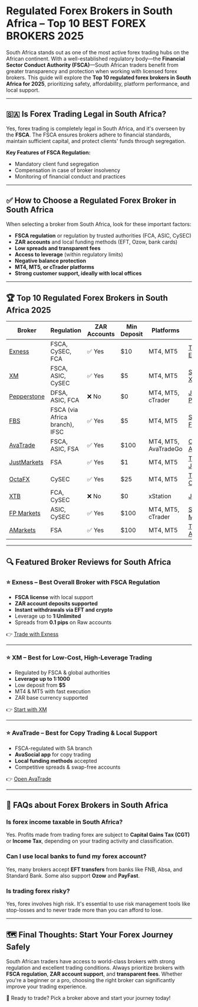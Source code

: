 # Regulated Forex Brokers in South Africa – Top 10 BEST FOREX BROKERS 2025

South Africa stands out as one of the most active forex trading hubs on the African continent. With a well-established regulatory body—the **Financial Sector Conduct Authority (FSCA)**—South African traders benefit from greater transparency and protection when working with licensed forex brokers. This guide will explore the **Top 10 regulated forex brokers in South Africa for 2025**, prioritizing safety, affordability, platform performance, and local support.

---

## 🇸🇦 Is Forex Trading Legal in South Africa?

Yes, forex trading is completely legal in South Africa, and it's overseen by the **FSCA**. The FSCA ensures brokers adhere to financial standards, maintain sufficient capital, and protect clients' funds through segregation.

**Key Features of FSCA Regulation:**

* Mandatory client fund segregation
* Compensation in case of broker insolvency
* Monitoring of financial conduct and practices

---

## ✅ How to Choose a Regulated Forex Broker in South Africa

When selecting a broker from South Africa, look for these important factors:

* **FSCA regulation** or regulation by trusted authorities (FCA, ASIC, CySEC)
* **ZAR accounts** and local funding methods (EFT, Ozow, bank cards)
* **Low spreads and transparent fees**
* **Access to leverage** (within regulatory limits)
* **Negative balance protection**
* **MT4, MT5, or cTrader platforms**
* **Strong customer support, ideally with local offices**

---

## 🏆 Top 10 Regulated Forex Brokers in South Africa 2025

| Broker                                                                                                 | Regulation                     | ZAR Accounts | Min Deposit | Platforms            | CTA                                                                                                               |
| ------------------------------------------------------------------------------------------------------ | ------------------------------ | ------------ | ----------- | -------------------- | ----------------------------------------------------------------------------------------------------------------- |
| [Exness](https://one.exnesstrack.org/a/english23)                                                      | FSCA, CySEC, FCA               | ✅ Yes        | \$10        | MT4, MT5             | [Trade with Exness](https://one.exnesstrack.org/a/english23)                                                      |
| [XM](https://clicks.pipaffiliates.com/c?c=589901&l=en&p=0)                                             | FSCA, ASIC, CySEC              | ✅ Yes        | \$5         | MT4, MT5             | [Start with XM](https://clicks.pipaffiliates.com/c?c=589901&l=en&p=0)                                             |
| [Pepperstone](https://trk.pepperstonepartners.com/aff_c?offer_id=367&aff_id=33954)                     | DFSA, ASIC, FCA                | ❌ No         | \$0         | MT4, MT5, cTrader    | [Join Pepperstone](https://trk.pepperstonepartners.com/aff_c?offer_id=367&aff_id=33954)                           |
| [FBS](https://fbs.partners?ibl=587836&ibp=21398815)                                                    | FSCA (via Africa branch), IFSC | ✅ Yes        | \$5         | MT4, MT5             | [Sign up at FBS](https://fbs.partners?ibl=587836&ibp=21398815)                                                    |
| [AvaTrade](https://www.avatrade.com?versionId=10301&tag=194438)                                        | FSCA, ASIC, FSA                | ✅ Yes        | \$100       | MT4, MT5, AvaTradeGo | [Open AvaTrade](https://www.avatrade.com?versionId=10301&tag=194438)                                              |
| [JustMarkets](https://one.justmarkets.link/a/79iqw0j6nj)                                               | FSA                            | ✅ Yes        | \$1         | MT4, MT5             | [Try JustMarkets](https://one.justmarkets.link/a/79iqw0j6nj)                                                      |
| [OctaFX](https://my.octafx.com/open-account/?refid=ib35647800)                                         | CySEC                          | ✅ Yes        | \$25        | MT4, MT5             | [Trade with OctaFX](https://my.octafx.com/open-account/?refid=ib35647800)                                         |
| [XTB](https://link-pso.xtb.com/pso/zrUCY)                                                              | FCA, CySEC                     | ❌ No         | \$0         | xStation             | [Join XTB](https://link-pso.xtb.com/pso/zrUCY)                                                                    |
| [FP Markets](https://www.fpmarkets.com/?redir=stv&fpm-affiliate-utm-source=IB&fpm-affiliate-agt=56244) | ASIC, CySEC                    | ✅ Yes        | \$100       | MT4, MT5, cTrader    | [Start with FP Markets](https://www.fpmarkets.com/?redir=stv&fpm-affiliate-utm-source=IB&fpm-affiliate-agt=56244) |
| [AMarkets](https://amarketstrading.co/?g=WNRAN9)                                                       | FSA                            | ✅ Yes        | \$100       | MT4, MT5             | [Trade on AMarkets](https://amarketstrading.co/?g=WNRAN9)                                                         |

---

## 🔍 Featured Broker Reviews for South Africa

### ⭐ Exness – Best Overall Broker with FSCA Regulation

* **FSCA license** with local support
* **ZAR account deposits supported**
* **Instant withdrawals via EFT and crypto**
* Leverage up to **1\:Unlimited**
* Spreads from **0.1 pips** on Raw accounts

👉 [Trade with Exness](https://one.exnesstrack.org/a/english23)

---

### ⭐ XM – Best for Low-Cost, High-Leverage Trading

* Regulated by FSCA & global authorities
* **Leverage up to 1:1000**
* Low deposit from **\$5**
* MT4 & MT5 with fast execution
* ZAR base currency supported

👉 [Start with XM](https://clicks.pipaffiliates.com/c?c=589901&l=en&p=0)

---

### ⭐ AvaTrade – Best for Copy Trading & Local Support

* FSCA-regulated with SA branch
* **AvaSocial app** for copy trading
* **Local funding methods** accepted
* Competitive spreads & swap-free accounts

👉 [Open AvaTrade](https://www.avatrade.com?versionId=10301&tag=194438)

---

## 📜 FAQs about Forex Brokers in South Africa

### Is forex income taxable in South Africa?

Yes. Profits made from trading forex are subject to **Capital Gains Tax (CGT)** or **Income Tax**, depending on your trading activity and classification.

### Can I use local banks to fund my forex account?

Yes, many brokers accept **EFT transfers** from banks like FNB, Absa, and Standard Bank. Some also support **Ozow** and **PayFast**.

### Is trading forex risky?

Yes, forex involves high risk. It's essential to use risk management tools like stop-losses and to never trade more than you can afford to lose.

---

## 🗺️ Final Thoughts: Start Your Forex Journey Safely

South African traders have access to world-class brokers with strong regulation and excellent trading conditions. Always prioritize brokers with **FSCA regulation**, **ZAR account support**, and **transparent fees**. Whether you're a beginner or a pro, choosing the right broker can significantly improve your trading experience.

🔹 Ready to trade? Pick a broker above and start your journey today!
